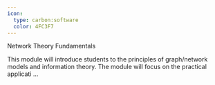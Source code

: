 ```yaml
---
icon:
  type: carbon:software
  color: 4FC3F7
---
```

Network Theory Fundamentals

This module will introduce students to the principles of graph/network models and information theory. The module will focus on the practical applicati ... 
